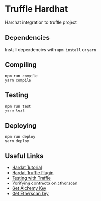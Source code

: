 # Truffle Hardhat

Hardhat integration to truffle project

## Dependencies

Install dependencies with `npm install` or `yarn`

## Compiling

```
npm run compile
yarn compile
```

## Testing

```
npm run test
yarn test
```

## Deploying

```
npm run deploy
yarn deploy
```

## Useful Links

- [Hardat Tutorial](https://hardhat.org/tutorial/)
- [Hardat Truffle Plugin](https://github.com/nomiclabs/hardhat/tree/master/packages/hardhat-truffle5)
- [Testing with Truffle](https://hardhat.org/guides/truffle-testing.html#testing-with-web3-js-truffle)
- [Verifying contracts on etherscan](https://www.npmjs.com/package/@nomiclabs/hardhat-etherscan)
- [Get Alchemy Key](https://www.alchemyapi.io/)
- [Get Etherscan key](https://etherscan.io/register)

